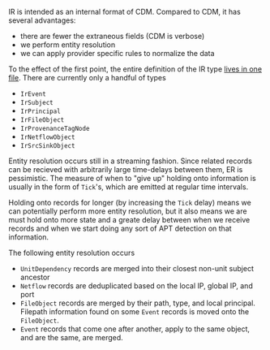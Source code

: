 IR is intended as an internal format of CDM. Compared to CDM, it has several advantages: 

  * there are fewer the extraneous fields (CDM is verbose)
  * we perform entity resolution
  * we can apply provider specific rules to normalize the data

To the effect of the first point, the entire definition of the IR type [lives in one file][0]. There
are currently only a handful of types 

  * `IrEvent`
  * `IrSubject`
  * `IrPrincipal`
  * `IrFileObject`
  * `IrProvenanceTagNode`
  * `IrNetflowObject`
  * `IrSrcSinkObject`

Entity resolution occurs still in a streaming fashion. Since related records can be recieved with
arbitrarily large time-delays between them, ER is pessimistic. The measure of when to "give up"
holding onto information is usually in the form of `Tick`'s, which are emitted at regular time
intervals.

Holding onto records for longer (by increasing the `Tick` delay) means we can potentially perform
more entity resolution, but it also means we are must hold onto more state and a greate delay
between when we receive records and when we start doing any sort of APT detection on that
information.

The following entity resolution occurs

  * `UnitDependency` records are merged into their closest non-unit subject ancestor
  * `Netflow` records are deduplicated based on the local IP, global IP, and port
  * `FileObject` records are merged by their path, type, and local principal. Filepath information
    found on some `Event` records is moved onto the `FileObject`.
  * `Event` records that come one after another, apply to the same object, and are the same, are
    merged.

  [0]: package.scala
